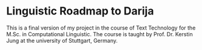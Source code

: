 # Linguistic Roadmap to Darija
 This is a final version of my project in the course of Text Technology for the M.Sc. in Computational Linguistic. The course is taught by Prof. Dr. Kerstin Jung at the university of Stuttgart, Germany. 
